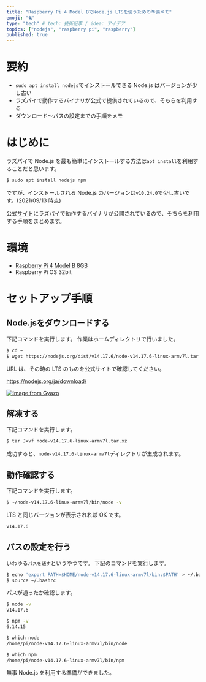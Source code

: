 ```yaml
---
title: "Raspberry Pi 4 Model BでNode.js LTSを使うための準備メモ"
emoji: "🐈"
type: "tech" # tech: 技術記事 / idea: アイデア
topics: ["nodejs", "raspberry pi", "raspberry"]
published: true
---
```


# 要約

- `sudo apt install nodejs`でインストールできる Node.js はバージョンが少し古い
- ラズパイで動作するバイナリが公式で提供されているので、そちらを利用する
- ダウンロード～パスの設定までの手順をメモ

# はじめに

ラズパイで Node.js を最も簡単にインストールする方法は`apt install`を利用することだと思います。

```bash
$ sudo apt install nodejs npm
```

ですが、インストールされる Node.js のバージョンは`v10.24.0`で少し古いです。(2021/09/13 時点)

[公式サイト](https://gyazo.com/c676aae41dc2411e22a7242a9d4e941d)にラズパイで動作するバイナリが公開されているので、そちらを利用する手順をまとめます。

# 環境

- [Raspberry Pi 4 Model B 8GB](https://www.switch-science.com/catalog/6370/)
- Raspberry Pi OS 32bit

# セットアップ手順

## Node.jsをダウンロードする

下記コマンドを実行します。
作業はホームディレクトリで行いました。

```bash
$ cd ~
$ wget https://nodejs.org/dist/v14.17.6/node-v14.17.6-linux-armv7l.tar.xz
```

URL は、その時の LTS のものを公式サイトで確認してください。

https://nodejs.org/ja/download/

[![Image from Gyazo](https://i.gyazo.com/839f1aaf8569306205d5027bc015ca88.png)](https://gyazo.com/839f1aaf8569306205d5027bc015ca88)

## 解凍する

下記コマンドを実行します。

```bash
$ tar Jxvf node-v14.17.6-linux-armv7l.tar.xz
```

成功すると、`node-v14.17.6-linux-armv7l`ディレクトリが生成されます。

## 動作確認する

下記コマンドを実行します。

```bash
$ ~/node-v14.17.6-linux-armv7l/bin/node -v
```

LTS と同じバージョンが表示されれば OK です。

```bash
v14.17.6
```

## パスの設定を行う

いわゆる`パスを通す`というやつです。
下記のコマンドを実行します。

```bash
$ echo 'export PATH=$HOME/node-v14.17.6-linux-armv7l/bin:$PATH' > ~/.bashrc
$ source ~/.bashrc
```

パスが通ったか確認します。

```bash
$ node -v
v14.17.6
```

```bash
$ npm -v
6.14.15
```

```bash 
$ which node
/home/pi/node-v14.17.6-linux-armv7l/bin/node
```

```bash
$ which npm
/home/pi/node-v14.17.6-linux-armv7l/bin/npm
```

無事 Node.js を利用する準備ができました。
